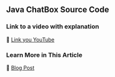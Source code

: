 ## Java ChatBox Source Code


### Link to a video with explanation

📍 [Link you YouTube](https://youtu.be/wbOzl4UirSY?si=1MtFL0AaX4R5KMr-)

### Learn More in This Article 
👀 [Blog Post](https://thecodingheaven.com/posts/c-first-steps)
